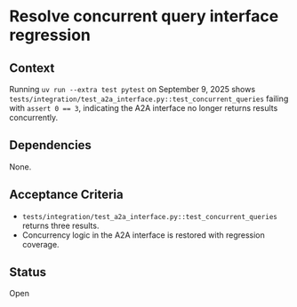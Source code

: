 # Resolve concurrent query interface regression

## Context
Running `uv run --extra test pytest` on September 9, 2025 shows `tests/integration/test_a2a_interface.py::test_concurrent_queries` failing with `assert 0 == 3`, indicating the A2A interface no longer returns results concurrently.

## Dependencies
None.

## Acceptance Criteria
- `tests/integration/test_a2a_interface.py::test_concurrent_queries` returns three results.
- Concurrency logic in the A2A interface is restored with regression coverage.

## Status
Open
